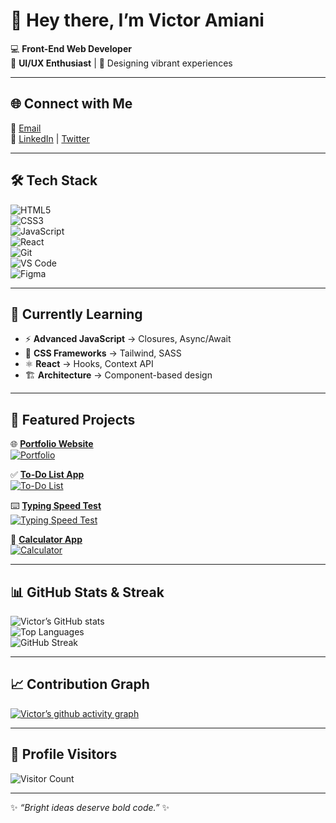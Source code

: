 
# 👋 Hey there, I’m Victor Amiani  

💻 **Front-End Web Developer**  
🎨 **UI/UX Enthusiast** | 🌈 Designing vibrant experiences  

---

## 🌐 Connect with Me
📧 [Email](mailto:victor.amiani.k@gmail.com)  
🔗 [LinkedIn](https://www.linkedin.com/in/victor-amiani-972859229?utm_source=share&utm_campaign=share_via&utm_content=profile&utm_medium=android_app) | [Twitter](https://twitter.com)  

---

## 🛠️ Tech Stack
![HTML5](https://img.shields.io/badge/-HTML5-E34F26?style=flat&logo=html5&logoColor=white)  
![CSS3](https://img.shields.io/badge/-CSS3-1572B6?style=flat&logo=css3&logoColor=white)  
![JavaScript](https://img.shields.io/badge/-JavaScript-F7DF1E?style=flat&logo=javascript&logoColor=black)  
![React](https://img.shields.io/badge/-React-61DAFB?style=flat&logo=react&logoColor=black)  
![Git](https://img.shields.io/badge/-Git-F05032?style=flat&logo=git&logoColor=white)  
![VS Code](https://img.shields.io/badge/-VS%20Code-0078D4?style=flat&logo=visual-studio-code&logoColor=white)  
![Figma](https://img.shields.io/badge/-Figma-F24E1E?style=flat&logo=figma&logoColor=white)  

---

## 📖 Currently Learning
- ⚡ **Advanced JavaScript** → Closures, Async/Await  
- 🎨 **CSS Frameworks** → Tailwind, SASS  
- ⚛️ **React** → Hooks, Context API  
- 🏗️ **Architecture** → Component-based design  

---

## 🚀 Featured Projects

🌐 [**Portfolio Website**](https://vkeyadylongest.github.io/VictorAmianiPortfolio/)  
[![Portfolio](https://github-readme-stats.vercel.app/api/pin/?username=vkeyadylongest&repo=VictorAmianiPortfolio&theme=radical)](https://github.com/vkeyadylongest/VictorAmianiPortfolio)

✅ [**To-Do List App**](https://vkeyadylongest.github.io/to-do-list/)  
[![To-Do List](https://github-readme-stats.vercel.app/api/pin/?username=vkeyadylongest&repo=to-do-list&theme=radical)](https://github.com/vkeyadylongest/to-do-list)

⌨️ [**Typing Speed Test**](https://vkeyadylongest.github.io/Typing-Speed-Test-/)  
[![Typing Speed Test](https://github-readme-stats.vercel.app/api/pin/?username=vkeyadylongest&repo=Typing-Speed-Test-&theme=radical)](https://github.com/vkeyadylongest/Typing-Speed-Test-)

🧮 [**Calculator App**](https://vkeyadylongest.github.io/calculator/)  
[![Calculator](https://github-readme-stats.vercel.app/api/pin/?username=vkeyadylongest&repo=calculator&theme=radical)](https://github.com/vkeyadylongest/calculator)

---

## 📊 GitHub Stats & Streak
![Victor’s GitHub stats](https://github-readme-stats.vercel.app/api?username=vkeyadylongest&show_icons=true&theme=radical)  
![Top Languages](https://github-readme-stats.vercel.app/api/top-langs/?username=vkeyadylongest&layout=compact&theme=radical)  
![GitHub Streak](https://github-readme-streak-stats.herokuapp.com/?user=vkeyadylongest&theme=radical)  

---

## 📈 Contribution Graph
[![Victor’s github activity graph](https://github-readme-activity-graph.vercel.app/graph?username=vkeyadylongest&theme=github-compact)](https://github.com/vkeyadylongest)  

---

## 👀 Profile Visitors
![Visitor Count](https://komarev.com/ghpvc/?username=vkeyadylongest&style=flat-square&color=brightgreen)  

---

✨ *“Bright ideas deserve bold code.”* ✨